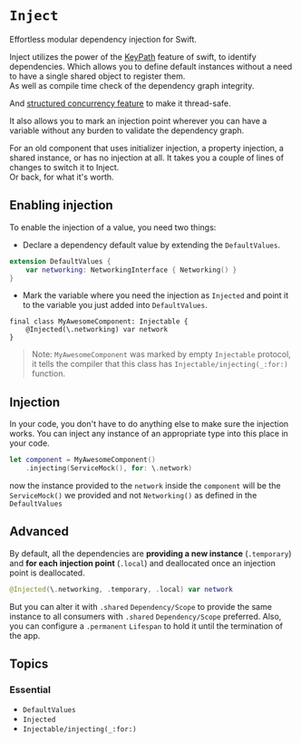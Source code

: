 # ``Inject``

Effortless modular dependency injection for Swift.

Inject utilizes the power of the [KeyPath](https://developer.apple.com/documentation/swift/keypath) feature of swift, to identify dependencies.
Which allows you to define default instances without a need to have a single shared object to register them.   
As well as compile time check of the dependency graph integrity.

And [structured concurrency feature](https://docs.swift.org/swift-book/LanguageGuide/Concurrency.html) to make it thread-safe.

It also allows you to mark an injection point wherever you can have a variable without any burden to validate the dependency graph.

For an old component that uses initializer injection, 
a property injection, a shared instance, or has no injection at all. 
It takes you a couple of lines of changes to switch it to Inject.   
Or back, for what it's worth.

## Enabling injection
To enable the injection of a value, you need two things:
- Declare a dependency default value by extending the ``DefaultValues``.
```swift
extension DefaultValues {
    var networking: NetworkingInterface { Networking() }
}
```
- Mark the variable where you need the injection as ``Injected`` 
and point it to the variable you just added into ``DefaultValues``.
```
final class MyAwesomeComponent: Injectable {
    @Injected(\.networking) var network
}
```

> Note: `MyAwesomeComponent` was marked by empty `Injectable` protocol, 
it tells the compiler that this class has ``Injectable/injecting(_:for:)`` 
function.  

## Injection

In your code, you don't have to do anything else to make sure the injection works.
You can inject any instance of an appropriate type into this place in your code.
```swift
let component = MyAwesomeComponent()
    .injecting(ServiceMock(), for: \.network)
```
now the instance provided to the `network`  inside the `component` will be 
the `ServiceMock()` we provided and not `Networking()` as defined in the ``DefaultValues``

## Advanced

By default, all the dependencies are **providing a new instance** (`.temporary`)
and **for each injection point** (`.local`) 
and deallocated once an injection point is deallocated.
```swift
@Injected(\.networking, .temporary, .local) var network
```

But you can alter it with `.shared` ``Dependency/Scope`` to provide the same instance to all consumers with `.shared` ``Dependency/Scope`` preferred.
Also, you can configure a `.permanent` ``Lifespan`` to hold it until the termination of the app.

## Topics

### Essential

- ``DefaultValues``
- ``Injected``
- ``Injectable/injecting(_:for:)``

